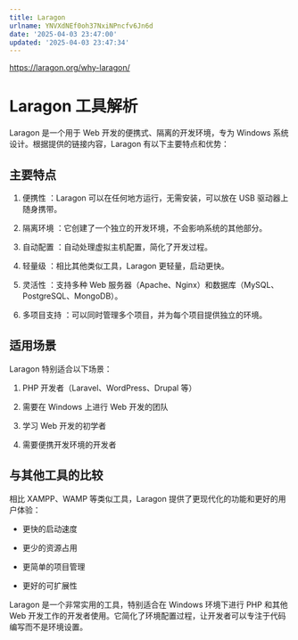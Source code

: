 ```yaml
---
title: Laragon
urlname: YNVXdNEf0oh37NxiNPncfv6Jn6d
date: '2025-04-03 23:47:00'
updated: '2025-04-03 23:47:34'
---
```

https://laragon.org/why-laragon/
# Laragon 工具解析
Laragon 是一个用于 Web 开发的便携式、隔离的开发环境，专为 Windows 系统设计。根据提供的链接内容，Laragon 有以下主要特点和优势：


## 主要特点
1. 便携性 ：Laragon 可以在任何地方运行，无需安装，可以放在 USB 驱动器上随身携带。

1. 隔离环境 ：它创建了一个独立的开发环境，不会影响系统的其他部分。

1. 自动配置 ：自动处理虚拟主机配置，简化了开发过程。

1. 轻量级 ：相比其他类似工具，Laragon 更轻量，启动更快。

1. 灵活性 ：支持多种 Web 服务器（Apache、Nginx）和数据库（MySQL、PostgreSQL、MongoDB）。

1. 多项目支持 ：可以同时管理多个项目，并为每个项目提供独立的环境。

## 适用场景
Laragon 特别适合以下场景：


1. PHP 开发者（Laravel、WordPress、Drupal 等）

1. 需要在 Windows 上进行 Web 开发的团队

1. 学习 Web 开发的初学者

1. 需要便携开发环境的开发者

## 与其他工具的比较
相比 XAMPP、WAMP 等类似工具，Laragon 提供了更现代化的功能和更好的用户体验：


- 更快的启动速度

- 更少的资源占用

- 更简单的项目管理

- 更好的可扩展性

Laragon 是一个非常实用的工具，特别适合在 Windows 环境下进行 PHP 和其他 Web 开发工作的开发者使用。它简化了环境配置过程，让开发者可以专注于代码编写而不是环境设置。
